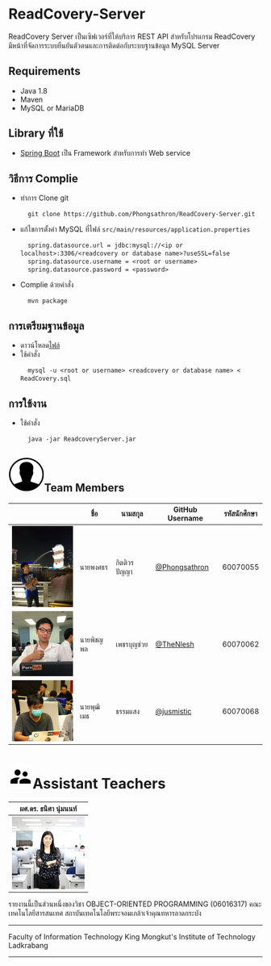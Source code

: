 # ReadCovery-Server
ReadCovery Server เป็นเซิฟเวอร์ที่ให้บริการ REST API สำหรับโปรแกรม ReadCovery มีหน้าที่จัดการระบบยืนยันตัวตนและการติดต่อกับระบบฐานข้อมูล MySQL Server

## Requirements
- Java 1.8
- Maven
- MySQL or MariaDB

## Library ที่ใช้
- [Spring Boot](http://spring.io) เป็น Framework สำหรับการทำ Web service

## วิธีการ Complie
- ทำการ Clone git
  ```
    git clone https://github.com/Phongsathron/ReadCovery-Server.git
  ```
- แก้ไขการตั้งค่า MySQL ที่ไฟล์ `src/main/resources/application.properties`
  ```
    spring.datasource.url = jdbc:mysql://<ip or localhost>:3306/<readcovery or database name>?useSSL=false
    spring.datasource.username = <root or username>
    spring.datasource.password = <password>
  ```
- Complie ด้วยคำสั่ง
  ```
    mvn package
  ```
## การเตรียมฐานข้อมูล
- ดาวน์โหลด[ไฟล์](https://github.com/oop-it-kmitl-61/ReadCovery-Server/releases/download/1.0/ReadCovery.sql)
- ใช้คำสั่ง
  ```
    mysql -u <root or username> <readcovery or database name> < ReadCovery.sql
  ```

## การใช้งาน
- ใช้คำสั่ง
  ```
    java -jar ReadcoveryServer.jar
  ```

## ![](https://github.com/compro-itkmitl/Bomberman/blob/master/picreadme/Human.png)Team Members
|  | ชื่อ | นามสกุล | GitHub Username | รหัสนักศึกษา |
|--|--|--|--|--|
| ![Fluk](https://github.com/Phongsathron/ReadCovery/blob/GUI/src/img/Fluke.png) | นายพงศธร| กิตติวรปัญญา | [@Phongsathron](https://github.com/Phongsathron) | 60070055 |
| ![Net](https://github.com/Phongsathron/ReadCovery/blob/GUI/src/img/Net.png) | นายพิชญพล| เพชรบุญช่วย | [@TheNlesh](https://github.com/TheNlesh) | 60070062 |
| ![Gunn](https://github.com/Phongsathron/ReadCovery/blob/GUI/src/img/Gunn.png) | นายพุฒิเมธ | ธรรมแสง | [@jusmistic](https://github.com/jusmistic) | 60070068|


# ![](https://github.com/compro-itkmitl/Bomberman/blob/master/picreadme/Supervisor.png)Assistant Teachers
| ผศ.ดร. ธนิศา นุ่มนนท์  |
| ------ |
| ![Professor](https://github.com/Phongsathron/ReadCovery/blob/GUI/src/img/Professor.png)

รายงานนี้เป็นส่วนหนึ่งของวิชา OBJECT-ORIENTED PROGRAMMING (06016317)
คณะเทคโนโลยีสารสนเทศ สถาบันเทคโนโลยีพระจอมเกล้าเจ้าคุณทหารลาดกระบัง
***

Faculty of Information Technology
King Mongkut's Institute of Technology Ladkrabang

***
